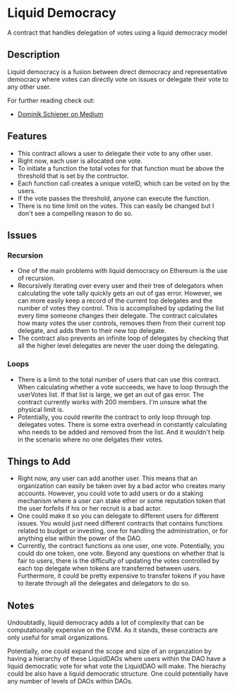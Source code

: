 # Liquid Democracy
A contract that handles delegation of votes using a liquid democracy model

## Description
Liquid democracy is a fusion between direct democracy and representative democracy where votes can directly vote on issues or delegate their vote to any other user.

For further reading check out:
  - [Dominik Schiener on Medium](https://medium.com/organizer-sandbox/liquid-democracy-true-democracy-for-the-21st-century-7c66f5e53b6f)
  

## Features
  - This contract allows a user to delegate their vote to any other user.
  - Right now, each user is allocated one vote.
  - To initiate a function the total votes for that function must be above the threshold that is set by the contructor.
  - Each function call creates a unique voteID, which can be voted on by the users.
  - If the vote passes the threshold, anyone can execute the function.
  - There is no time limit on the votes. This can easily be changed but I don't see a compelling reason to do so.
  
## Issues
  ### Recursion
  - One of the main problems with liquid democracy on Ethereum is the use of recursion.
  - Recursively iterating over every user and their tree of delegators when calculating the vote tally quickly gets an out of gas error. However, we can more easily keep a record of the current top delegates and the number of votes they control. This is accomplished by updating the list every time someone changes their delegate. The contract calculates how many votes the user controls, removes them from their current top delegate, and adds them to their new top delegate.
  - The contract also prevents an infinite loop of delegates by checking that all the higher level delegates are never the user doing the delegating.
   ### Loops
   - There is a limit to the total number of users that can use this contract. When calculating whether a vote succeeds, we have to loop through the userVotes list. If that list is large, we get an out of gas error. The contract currently works with 200 members. I'm unsure what the physical limit is.
   - Potentially, you could rewrite the contract to only loop through top delegates votes. There is some extra overhead in constantly calculating who needs to be added and removed from the list. And it wouldn't help in the scenario where no one delgates their votes.
    
 ## Things to Add
  - Right now, any user can add another user. This means that an organization can easily be taken over by a bad actor who creates many accounts. However, you could vote to add users or do a staking mechanism where a user can stake ether or some reputation token that the user forfeits if his or her recruit is a bad actor.
  - One could make it so you can delegate to different users for different issues. You would just need different contracts that contains functions related to budget or investing, one for handling the administration, or for anything else within the power of the DAO.
  - Currently, the contract functions as one user, one vote. Potentially, you could do one token, one vote. Beyond any questions on whether that is fair to users, there is the difficulty of updating the votes controlled by each top delegate when tokens are transferred between users. Furthermore, it could be pretty expensive to transfer tokens if you have to iterate through all the delegates and delegators to do so.
  
## Notes
Undoubtadly, liquid democracy adds a lot of complexity that can be computationally expensive on the EVM. As it stands, these contracts are only useful for small organizations.

Potentially, one could expand the scope and size of an organzation by having a hierarchy of these LiquidDAOs where users within the DAO have a liquid democratic vote for what vote the LiquidDAO will make. The hierachy could be also have a liquid democratic structure. One could potentially have any number of levels of DAOs within DAOs.
